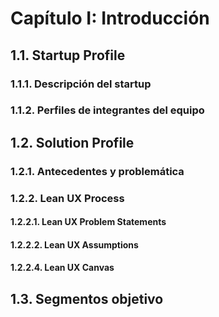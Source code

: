# Capítulo I: Introducción

## 1.1. Startup Profile

### 1.1.1. Descripción del startup


### 1.1.2. Perfiles de integrantes del equipo


## 1.2. Solution Profile

### 1.2.1. Antecedentes y problemática


### 1.2.2. Lean UX Process

#### 1.2.2.1. Lean UX Problem Statements


#### 1.2.2.2. Lean UX Assumptions


#### 1.2.2.4. Lean UX Canvas

## 1.3. Segmentos objetivo

